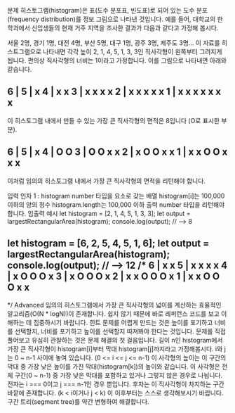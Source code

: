 문제
히스토그램(histogram)은 표(도수 분포표, 빈도표)로 되어 있는 도수 분포(frequency distribution)를 정보 그림으로 나타낸 것입니다. 예를 들어, 대학교의 한 학과에서 신입생들의 현재 거주 지역을 조사한 결과가 다음과 같다고 가정해 봅시다.

서울 2명, 경기 1명, 대전 4명, 부산 5명, 대구 1명, 광주 3명, 제주도 3명...
이 자료를 히스트그램으로 나타내면 각각 높이 2, 1, 4, 5, 1, 3, 3인 직사각형이 왼쪽부터 그려지게 됩니다. 편의상 직사각형의 너비는 1이라고 가정합니다. 이를 그림으로 나타내면 아래와 같습니다.

6 |
5 |       x
4 |     x x
3 |     x x   x x
2 | x   x x   x x
1 | x x x x x x x
------------------
이 히스토그램 내에서 만들 수 있는 가장 큰 직사각형의 면적은 8입니다 (O로 표시한 부분).

6 |
5 |       x
4 |     O O
3 |     O O   x x
2 | x   O O   x x
1 | x x O O x x x
------------------
이처럼 임의의 히스토그램 내에서 가장 큰 직사각형의 면적을 리턴해야 합니다.

입력
인자 1 : histogram
number 타입을 요소로 갖는 배열
histogram[i]는 100,000 이하의 양의 정수
histogram.length는 100,000 이하
출력
number 타입을 리턴해야 합니다.
입출력 예시
let histogram = [2, 1, 4, 5, 1, 3, 3];
let output = largestRectangularArea(histogram);
console.log(output); // --> 8

let histogram = [6, 2, 5, 4, 5, 1, 6];
let output = largestRectangularArea(histogram);
console.log(output); // --> 12
/*
6 | x           x
5 | x   x   x   x
4 | x   O O O   x
3 | x   O O O   x
2 | x x O O O   x
1 | x x O O O x x
------------------
*/
Advanced
임의의 히스토그램에서 가장 큰 직사각형의 넓이를 계산하는 효율적인 알고리즘(O(N * logN))이 존재합니다. 쉽지 않기 때문에 바로 레퍼런스 코드를 보고 이해하는 데 집중하시기 바랍니다.
힌트
문제를 어렵게 만드는 것은 높이를 포기하고 너비를 선택할지, 너비를 포기하고 높이를 선택할지 따져봐야 한다는 것입니다.
문제를 직접 풀어보고 유심히 관찰하는 것은 문제 해결의 첫 걸음입니다.
길이 n인 histogram에서 가장 큰 직사각형이 histogram[i]부터 막대 histogram[j]까지라고 가정해봅시다. i와 j는 0 ~ n-1 사이에 놓여 있습니다. (0 <= i <= j <= n-1)
이 사각형의 높이는 이 구간의 막대 중 가장 낮은 높이를 가진 막대(histogram[k])의 높이와 같습니다.
이 사각형은 전체 구간(0 ~ n-1) 중 가장 낮은 막대를 포함하고 있거나 그렇지 않은 경우로 나뉩니다.
전자는 i === 0이고 j === n-1인 경우 뿐입니다.
후자는 이 직사각형이 차지하는 구간 바깥에 존재합니다. (k < i이거나 j < k)
이 이후부터는 스스로 생각해보시기 바랍니다.
구간 트리(segment tree)를 약간 변형하여 해결합니다.
